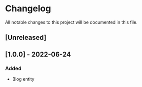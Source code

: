# Changelog
All notable changes to this project will be documented in this file.

## [Unreleased]

## [1.0.0] - 2022-06-24
### Added
* Blog entity
